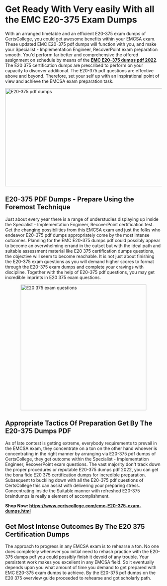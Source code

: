 <h1><strong>Get Ready With Very easily With all the EMC E20-375 Exam Dumps&nbsp;</strong></h1>
<p><span style="font-weight: 400;">With an arranged timetable and an efficient  E20-375 exam dumps of CertsCollege, you could get awesome benefits within your EMCSA exam. These updated EMC E20-375 pdf dumps will function with you, and make your Specialist - Implementation Engineer, RecoverPoint exam preparation smooth. You'd perform far better and comprehensive the offered assignment on schedule by means of the <strong><a href="https://www.certscollege.com/emc-E20-375-exam-dumps.html">EMC E20-375 dumps pdf 2022</a></strong>. The E20 375 certification dumps are prescribed to perform on your capacity to discover additional. The  E20-375 pdf questions are effective above and beyond. Therefore, set your self up with an inspirational point of view and achieve the EMCSA exam preparation task.&nbsp;</span></p>
<p><span style="font-weight: 400;"><img style="display: block; margin-left: auto; margin-right: auto;" src="https://i.ibb.co/CPDK3ps/Yellow-and-Blue-Initiative-Blog-Banner.png" alt="E20-375 pdf dumps" width="559" height="315" /></span></p>
<h2><strong>E20-375 PDF Dumps - Prepare Using the Foremost Technique</strong></h2>
<p><span style="font-weight: 400;">Just about every year there is a range of understudies displaying up inside the Specialist - Implementation Engineer, RecoverPoint certification test. Get the changing possibilities from this EMCSA exam and just the folks who endeavor E20-375 pdf dumps appropriately come by the most intense outcomes. Planning for the EMC E20-375 dumps pdf could possibly appear to become an overwhelming errand in the outset but with the ideal path and suitable assessment material like E20 375 certification dumps questions, the objective will seem to become reachable. It is not just about finishing the E20-375 exam questions as you will demand higher scores to format through the E20-375 exam dumps and complete your cravings with discipline. Together with the help of E20-375 pdf questions, you may get incredible imprints in E20 375 exam questions.</span></p>
<p><span style="font-weight: 400;"><a href="https://tinyurl.com/ybz9vqvq"><img style="display: block; margin-left: auto; margin-right: auto;" src="https://i.ibb.co/9tMrhdY/Teacher-Appreciation-Invitation.png" alt="E20 375 exam questions " width="404" height="404" /></a></span></p>
<h2><strong>Appropriate Tactics Of Preparation Get By The E20-375 Dumps PDF</strong></h2>
<p><span style="font-weight: 400;">As of late contest is getting extreme, everybody requirements to prevail in the EMCSA exam, they concentrate on a ton on the other hand whoever is concentrating in the right manner by arranging via E20-375 pdf dumps of CertsCollege, they get outcome within the Specialist - Implementation Engineer, RecoverPoint exam questions. The vast majority don't track down the proper procedures or reputable E20-375 dumps pdf 2022, you can get the bona fide E20 375 certification dumps for incredible preparation. Subsequent to buckling down with all the  E20-375 pdf questions of CertsCollege this can assist with delivering your preparing stress. Concentrating inside the Suitable manner with refreshed E20-375 braindumps is really a element of accomplishment.</span></p>
<p><span style="font-weight: 400;"><strong>Shop Now: <a href="https://www.certscollege.com/emc-E20-375-exam-dumps.html">https://www.certscollege.com/emc-E20-375-exam-dumps.html</a></strong></span></p>
<h2><strong>Get Most Intense Outcomes By The E20 375 Certification Dumps</strong></h2>
<p><span style="font-weight: 400;">The approach to progress in any EMCSA exam is to rehearse a ton. No one does completely whenever you initial need to rehash practice with the E20-375 dumps pdf you could possibly finish it devoid of any trouble. Your persistent work makes you excellent in any EMCSA field. So it eventually depends upon you what amount of time you demand to get prepared with EMC E20-375 exam dumps to achieve. By the E20-375 pdf dumps on the E20 375 overview guide proceeded to rehearse and got scholarly path.</span></p>
